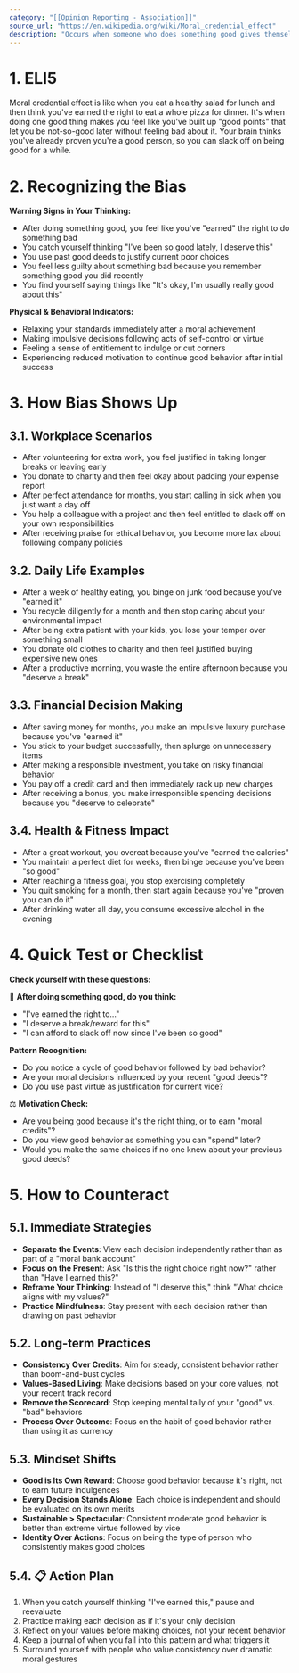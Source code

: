 ```yaml
---
category: "[[Opinion Reporting - Association]]"
source_url: "https://en.wikipedia.org/wiki/Moral_credential_effect"
description: "Occurs when someone who does something good gives themselves permission to be less good in the future"
---
```


# 1. ELI5

Moral credential effect is like when you eat a healthy salad for lunch and then think you've earned the right to eat a whole pizza for dinner. It's when doing one good thing makes you feel like you've built up "good points" that let you be not-so-good later without feeling bad about it. Your brain thinks you've already proven you're a good person, so you can slack off on being good for a while.

# 2. Recognizing the Bias

**Warning Signs in Your Thinking:**
- After doing something good, you feel like you've "earned" the right to do something bad
- You catch yourself thinking "I've been so good lately, I deserve this"
- You use past good deeds to justify current poor choices
- You feel less guilty about something bad because you remember something good you did recently
- You find yourself saying things like "It's okay, I'm usually really good about this"

**Physical & Behavioral Indicators:**
- Relaxing your standards immediately after a moral achievement
- Making impulsive decisions following acts of self-control or virtue
- Feeling a sense of entitlement to indulge or cut corners
- Experiencing reduced motivation to continue good behavior after initial success

# 3. How Bias Shows Up

## 3.1. **Workplace Scenarios**

- After volunteering for extra work, you feel justified in taking longer breaks or leaving early
- You donate to charity and then feel okay about padding your expense report
- After perfect attendance for months, you start calling in sick when you just want a day off
- You help a colleague with a project and then feel entitled to slack off on your own responsibilities
- After receiving praise for ethical behavior, you become more lax about following company policies

## 3.2. **Daily Life Examples**

- After a week of healthy eating, you binge on junk food because you've "earned it"
- You recycle diligently for a month and then stop caring about your environmental impact
- After being extra patient with your kids, you lose your temper over something small
- You donate old clothes to charity and then feel justified buying expensive new ones
- After a productive morning, you waste the entire afternoon because you "deserve a break"

## 3.3. **Financial Decision Making**

- After saving money for months, you make an impulsive luxury purchase because you've "earned it"
- You stick to your budget successfully, then splurge on unnecessary items
- After making a responsible investment, you take on risky financial behavior
- You pay off a credit card and then immediately rack up new charges
- After receiving a bonus, you make irresponsible spending decisions because you "deserve to celebrate"

## 3.4. **Health & Fitness Impact**

- After a great workout, you overeat because you've "earned the calories"
- You maintain a perfect diet for weeks, then binge because you've been "so good"
- After reaching a fitness goal, you stop exercising completely
- You quit smoking for a month, then start again because you've "proven you can do it"
- After drinking water all day, you consume excessive alcohol in the evening

# 4. Quick Test or Checklist

**Check yourself with these questions:**

🤔 **After doing something good, do you think:**

- "I've earned the right to..."
- "I deserve a break/reward for this"
- "I can afford to slack off now since I've been so good"

**Pattern Recognition:**
- Do you notice a cycle of good behavior followed by bad behavior?
- Are your moral decisions influenced by your recent "good deeds"?
- Do you use past virtue as justification for current vice?

⚖️ **Motivation Check:**

- Are you being good because it's the right thing, or to earn "moral credits"?
- Do you view good behavior as something you can "spend" later?
- Would you make the same choices if no one knew about your previous good deeds?

# 5. How to Counteract

## 5.1. **Immediate Strategies**

- **Separate the Events**: View each decision independently rather than as part of a "moral bank account"
- **Focus on the Present**: Ask "Is this the right choice right now?" rather than "Have I earned this?"
- **Reframe Your Thinking**: Instead of "I deserve this," think "What choice aligns with my values?"
- **Practice Mindfulness**: Stay present with each decision rather than drawing on past behavior

## 5.2. **Long-term Practices**

- **Consistency Over Credits**: Aim for steady, consistent behavior rather than boom-and-bust cycles
- **Values-Based Living**: Make decisions based on your core values, not your recent track record
- **Remove the Scorecard**: Stop keeping mental tally of your "good" vs. "bad" behaviors
- **Process Over Outcome**: Focus on the habit of good behavior rather than using it as currency

## 5.3. **Mindset Shifts**

- **Good is Its Own Reward**: Choose good behavior because it's right, not to earn future indulgences
- **Every Decision Stands Alone**: Each choice is independent and should be evaluated on its own merits
- **Sustainable > Spectacular**: Consistent moderate good behavior is better than extreme virtue followed by vice
- **Identity Over Actions**: Focus on being the type of person who consistently makes good choices

## 5.4. 📋 **Action Plan**

1. When you catch yourself thinking "I've earned this," pause and reevaluate
2. Practice making each decision as if it's your only decision
3. Reflect on your values before making choices, not your recent behavior
4. Keep a journal of when you fall into this pattern and what triggers it
5. Surround yourself with people who value consistency over dramatic moral gestures

